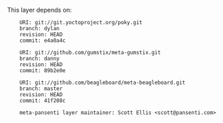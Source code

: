 This layer depends on:

        URI: git://git.yoctoproject.org/poky.git
        branch: dylan
        revision: HEAD
        commit: e4a0a4c

        URI: git://github.com/gumstix/meta-gumstix.git
        branch: danny
        revision: HEAD
        commit: 89b2e0e

        URI: git://github.com/beagleboard/meta-beagleboard.git
        branch: master
        revision: HEAD
        commit: 41f208c

        meta-pansenti layer maintainer: Scott Ellis <scott@pansenti.com>

